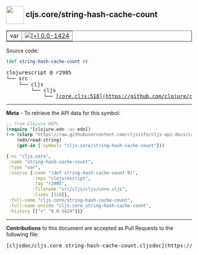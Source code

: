 ## <img width="48px" valign="middle" src="http://i.imgur.com/Hi20huC.png"> cljs.core/string-hash-cache-count

 <table border="1">
<tr>

<td>var</td>
<td><a href="https://github.com/cljsinfo/cljs-api-docs/tree/0.0-1424"><img valign="middle" alt="[+] 0.0-1424" src="https://img.shields.io/badge/+-0.0--1424-lightgrey.svg"></a> </td>
</tr>
</table>






Source code:

```clj
(def string-hash-cache-count 0)
```

 <pre>
clojurescript @ r2985
└── src
    └── cljs
        └── cljs
            └── <ins>[core.cljs:518](https://github.com/clojure/clojurescript/blob/r2985/src/cljs/cljs/core.cljs#L518)</ins>
</pre>


---

__Meta__ - To retrieve the API data for this symbol:

```clj
;; from Clojure REPL
(require '[clojure.edn :as edn])
(-> (slurp "https://raw.githubusercontent.com/cljsinfo/cljs-api-docs/catalog/cljs-api.edn")
    (edn/read-string)
    (get-in [:symbols "cljs.core/string-hash-cache-count"]))
```

```clj
{:ns "cljs.core",
 :name "string-hash-cache-count",
 :type "var",
 :source {:code "(def string-hash-cache-count 0)",
          :repo "clojurescript",
          :tag "r2985",
          :filename "src/cljs/cljs/core.cljs",
          :lines [518]},
 :full-name "cljs.core/string-hash-cache-count",
 :full-name-encode "cljs.core_string-hash-cache-count",
 :history [["+" "0.0-1424"]]}

```

---

__Contributions__ to this document are accepted as Pull Requests to the following file:

 <pre>
[cljsdoc/cljs.core_string-hash-cache-count.cljsdoc](https://github.com/cljsinfo/cljs-api-docs/blob/master/cljsdoc/cljs.core_string-hash-cache-count.cljsdoc)
</pre>

